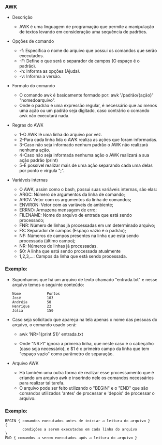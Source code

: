  ### AWK

* Descrição
   * AWK é uma linguagem de programação que permite a manipulação de textos levando em consideração uma sequência de padrões.

* Opções de comando
   * -f: Especifica o nome do arquivo que possui os comandos que serão executados.
   * -F: Define o que será o separador de campos (O espaço é o padrão).
   * -h: Informa as opções (Ajuda).
   * -v: Informa a versão.

* Formato do comando
   * O comando awk é basicamente formado por: awk '/padrão/{ação}' "nomedoarquivo".
   * Onde o padrão é uma expressão regular, é necessário que ao menos uma ação ou um padrão seja digitado, caso contrário o comando awk não executará nada.



* Regras do AWK
   * 1-O AWK lê uma linha do arquivo por vez.
   * 2-Para cada linha lida o AWK realiza as ações que foram informadas.
   * 3-Caso não seja informado nenhum padrão o AWK não realizará nenhuma ação.
   * 4-Caso não seja informada nenhuma ação o AWK realizará a sua ação padrão (print)
   * 5-É possível realizar mais de uma ação separando cada uma delas por ponto e vírgula ";".


* Variáveis internas
  * O AWK, assim como o bash, possui suas variáveis internas, são elas:
  * ARGC: Número de argumentos da linha de comando;
  * ARGV: Vetor com os argumentos da linha de comandos;
  * ENVIRON: Vetor com as variáveis de ambiente;
  * ERRNO: Armazena mensagem de erro;
  * FILENAME: Nome do arquivo de entrada que está sendo processado;
  * FNR: Número de linhas já processadas em um determinado arquivo;
  * FS: Separador de campos (Espaço vazio é o padrão);
  * NF: Números de campos presentes na linha que está sendo processada (último campo);
  * NR: Números de linhas já processadas.
  * $0: A linha que está sendo processada atualmente
  * $1,$2,$3,$...: Campos da linha que está sendo processada.

### Exemplo:
  * Suponhamos que há um arquivo de texto chamado "entrada.txt" e nesse arquivo temos o seguinte conteúdo:
         
        Nome            Pontos
        José            103
        Andréia         50
        Henrique        22
        Júlia           150
   
* Caso seja solicitado que apareça na tela apenas o nome das pessoas do arquivo, o comando usado será: 
  * awk 'NR>1{print $1}' entrada.txt

  * Onde "NR>1" ignora a primeira linha, que neste caso é o cabeçalho (caso seja necessário), e $1 é o primeiro campo da linha que tem "espaço vazio" como parâmetro de separação.

* Arquivo AWK
  * Há também uma outra forma de realizar esse processamento que é criando um arquivo awk e inserindo nele os comandos necessários para realizar tal tarefa.
  * O arquivo pode ser feito utilizando o "BEGIN" e o "END" que são comandos utilizados 'antes' de processar e 'depois' de processar o arquivo.

### Exemplo:
	BEGIN { comandos executados antes de iniciar a leitura do arquivo }
	{
	        condições a serem executadas em cada linha do arquivo
	}
	END { comandos a serem executados após a leitura do arquivo }

